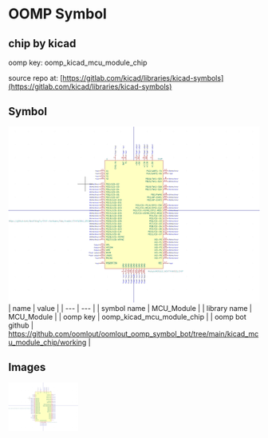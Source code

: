 # OOMP Symbol  
## chip  by kicad  
  
oomp key: oomp_kicad_mcu_module_chip  
  
source repo at: [https://gitlab.com/kicad/libraries/kicad-symbols](https://gitlab.com/kicad/libraries/kicad-symbols)  
## Symbol  
  
[![working.png](working_600.png)](working.png)  
| name | value | 
| --- | --- | 
| symbol name | MCU_Module | 
| library name | MCU_Module | 
| oomp key | oomp_kicad_mcu_module_chip | 
| oomp bot github | https://github.com/oomlout/oomlout_oomp_symbol_bot/tree/main/kicad_mcu_module_chip/working | 
## Images  
  
[![working.png](working_140.png)](working.png)  
